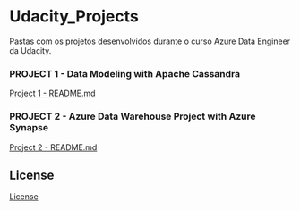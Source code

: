 # Udacity_Projects

Pastas com os projetos desenvolvidos durante o curso Azure Data Engineer da Udacity.


### PROJECT 1 - Data Modeling with Apache Cassandra

[Project 1 - README.md](Data_Modeling_Apache_Cassandra/README.md)

### PROJECT 2 - Azure Data Warehouse Project with Azure Synapse

[Project 2 - README.md](Azure-Data-Warehouse-Project/README.md)


## License

[License](LICENSE.txt)